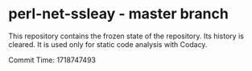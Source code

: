 # perl-net-ssleay - master branch

This repository contains the frozen state of the repository.
Its history is cleared. It is used only for static code
analysis with Codacy.

Commit Time: 1718747493
